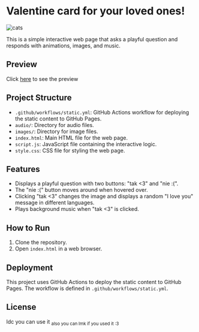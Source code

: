 # Valentine card for your loved ones!

<img alt="cats" src="https://github.com/kamemae/wompwomp/blob/main/images/cats/4.gif?raw=true">

This is a simple interactive web page that asks a playful question and responds with animations, images, and music.

## Preview
Click [here](https://kamemae.github.io/wompwomp/) to see the preview

## Project Structure

- `.github/workflows/static.yml`: GitHub Actions workflow for deploying the static content to GitHub Pages.
- `audio/`: Directory for audio files.
- `images/`: Directory for image files.
- `index.html`: Main HTML file for the web page.
- `script.js`: JavaScript file containing the interactive logic.
- `style.css`: CSS file for styling the web page.

## Features

- Displays a playful question with two buttons: "tak <3" and "nie :(".
- The "nie :(" button moves around when hovered over.
- Clicking "tak <3" changes the image and displays a random "I love you" message in different languages.
- Plays background music when "tak <3" is clicked.

## How to Run

1. Clone the repository.
2. Open `index.html` in a web browser.

## Deployment

This project uses GitHub Actions to deploy the static content to GitHub Pages. The workflow is defined in `.github/workflows/static.yml`.

## License

Idc you can use it
<sub>also you can lmk if you used it :3</sub>
